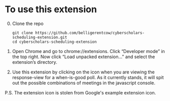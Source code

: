 # To use this extension

0. Clone the repo
  
   `git clone https://github.com/belligerentcow/cyberscholars-scheduling-extension.git`  
   `cd cyberscholars-scheduling-extension`

1. Open Chrome and go to chrome://extensions. Click “Developer mode” in the top right. Now click “Load unpacked extension…” and select the extension’s directory.
2. Use this extension by clicking on the icon when you are viewing the response-view for a when-is-good poll. As it currently stands, it will spit out the possible combinations of meetings in the javascript console.

P.S. The extension icon is stolen from Google's example extension icon.
